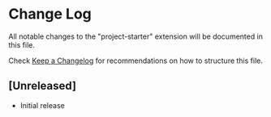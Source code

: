 # Change Log

All notable changes to the "project-starter" extension will be documented in this file.

Check [Keep a Changelog](http://keepachangelog.com/) for recommendations on how to structure this file.

## [Unreleased]

- Initial release